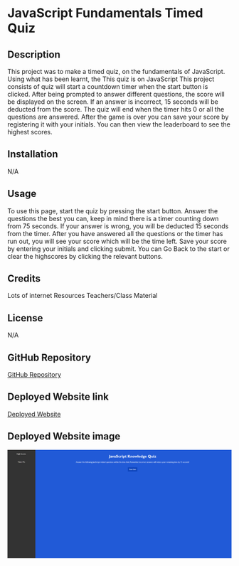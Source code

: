 # JavaScript Fundamentals Timed Quiz

## Description

This project was to make a timed quiz, on the fundamentals of JavaScript. Using what has been learnt, the  This quiz is on JavaScript  This project consists of quiz will start a countdown timer when the start button is clicked. After being prompted to answer different questions, the score will be displayed on the screen. If an answer is incorrect, 15 seconds will be deducted from the score. The quiz will end when the timer hits 0 or all the questions are answered. After the game is over you can save your score by registering it with your initials. You can then view the leaderboard to see the highest scores.

## Installation

N/A

## Usage

To use this page, start the quiz by pressing the start button. Answer the questions the best you can, keep in mind there is a timer counting down from 75 seconds. If your answer is wrong, you will be deducted 15 seconds from the timer. After you have answered all the questions or the timer has run out, you will see your score which will be the time left. Save your score by entering your initials and clicking submit. You can Go Back to the start or clear the highscores by clicking the relevant buttons. 


## Credits

Lots of internet Resources
Teachers/Class Material

## License 

N/A

## GitHub Repository

[GitHub Repository](https://github.com/HarryP-GitHub/JavaScript-Fundamentals-Timed-Quiz)

## Deployed Website link

[Deployed Website](https://harryp-github.github.io/JavaScript-Fundamentals-Timed-Quiz/)

## Deployed Website image

![Deployed Website Image](./assets/images/deployedwebsite.png)
